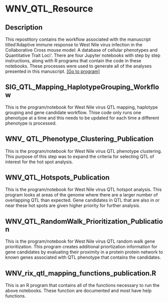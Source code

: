 
# WNV_QTL_Resource
## Description

 This repostitory contains the workflow associated with the manuscript titled'Adaptive immune response to West Nile virus infection in the Collaborative Cross mouse model: A database of cellular phenotypes and Quantitative Trait Loci'. There are four Jupyter notebooks with step by step instructions, along with R programs that contain the code in these notebooks. These processes were used to generate all of the analyses presented in this manuscript.
 [[Go to program]](https://github.com/chambest/WNV_QTL_Resource/tree/main/Code/SIG_QTL_Mapping_HaplotypeGrouping_Workflow.ipynb)

## SIG_QTL_Mapping_HaplotypeGrouping_Workflow
This is the program/notebook for West Nile virus QTL mapping, haplotype grouping and gene candidate workflow. Thise code only runs one phenotype at a time and this needs to be updated for each time a different phenotype is processed.

## WNV_ QTL_Phenotype_Clustering_Publication
This is the program/notebook for West Nile virus QTL phenotype clustering. This purpose of this step was to expand the criteria for selecting QTL of interest for the hot spot analysis.

## WNV_QTL_Hotspots_Publication
This is the program/notebook for West Nile virus QTL hotspot analysis. This program looks at areas of the genome where there are a larger number of overlapping QTL than expected. Gene candidates in QTL that are also in or near these hot spots are given higher priority for further analysis.

## WNV_QTL_RandomWalk_Prioritization_Publication
This is the program/notebook for West Nile virus QTL random walk gene prioritization. This program creates additional priortization information for gene candidates by evaluating their proximity in a protein protein network to known genes associated with QTL phenotype that contains the candidates.

## WNV_rix_qtl_mapping_functions_publication.R
This is an R program that contains all of the functions necessary to run the above notebooks. These function are documented and most have help functions.



 
